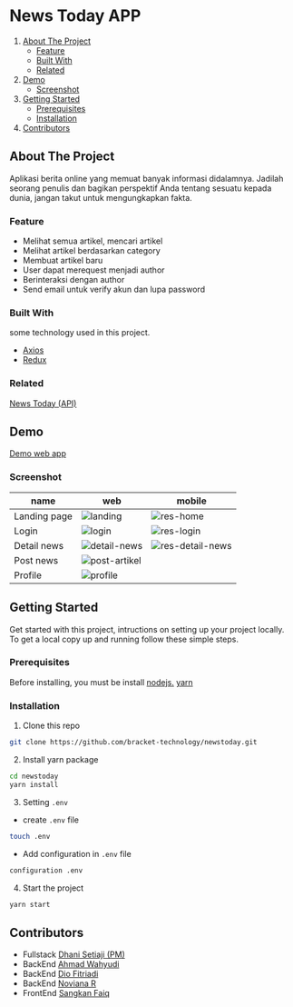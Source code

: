 # News Today APP
<!-- NAVIGATION -->
<ol>
    <li>
      <a href="#about-the-project">About The Project</a>
      <ul>
        <li><a href="#feature">Feature</a></li>
        <li><a href="#built-with">Built With</a></li>
        <li><a href="#related">Related</a></li>
      </ul>
    </li>
    <li><a href="#demo">Demo</a>
          <ul>
        <li><a href="#screenshot">Screenshot</a></li>
      </ul>
    </li>
    <li>
      <a href="#getting-started">Getting Started</a>
      <ul>
        <li><a href="#prerequisites">Prerequisites</a></li>
        <li><a href="#installation">Installation</a></li>
      </ul>
    </li>
    <li><a href="#contributors">Contributors</a></li>
</ol>
<!-- ABOUT THE PROJECT -->

## About The Project

Aplikasi berita online yang memuat banyak informasi didalamnya. Jadilah seorang penulis dan bagikan perspektif Anda tentang sesuatu kepada dunia, jangan takut untuk mengungkapkan fakta.

### Feature

- Melihat semua artikel, mencari artikel
- Melihat artikel berdasarkan category​
- Membuat artikel baru​
- User dapat merequest menjadi author​
- Berinteraksi dengan author​
- Send email untuk verify akun dan lupa password​ 

### Built With

some technology used in this project.
- [Axios](https://www.npmjs.com/package/axios)
- [Redux](https://redux.js.org/)
<!-- - ditambahin lagi -->
### Related

[News Today (API)](https://github.com/bracket-technology/newstoday-be)

## Demo

[Demo web app](https://newstoday.dhanz.me/)
### Screenshot
<!-- kalau bisa dibuat tabel antara tampilan web dan mobile -->
|name  | web   | mobile |
| ------------- | ------------- | -------------|
| Landing page       | ![landing](https://user-images.githubusercontent.com/86045160/180863471-d984a6a3-dc4b-4250-a390-27abd875c35f.jpg)| ![res-home](https://user-images.githubusercontent.com/86045160/180863499-bdb52061-c371-4302-8da1-4d8e9e70fedf.jpeg)|
| Login        | ![login](https://user-images.githubusercontent.com/86045160/180863614-6e4e6efb-15af-4d2c-9eb1-21b22929d6b5.jpeg)| ![res-login](https://user-images.githubusercontent.com/86045160/180863637-e6ef5a6c-2647-4f55-b8c9-0a311fdcff9d.jpeg) |
| Detail news | ![detail-news](https://user-images.githubusercontent.com/86045160/180863530-df22558d-4b3a-4e75-aea0-4b1800f57828.jpg)|![res-detail-news](https://user-images.githubusercontent.com/86045160/180863540-c5f42069-9cc7-4b9c-8f6f-ca788b31eb7e.jpg) |
| Post news |![post-artikel](https://user-images.githubusercontent.com/86045160/180863596-979caf2b-dde8-41d1-8f6b-37470d16f2fa.jpeg)||
| Profile |![profile](https://user-images.githubusercontent.com/86045160/180863568-e79ba23c-f840-49cb-abee-c1483dcdc82d.jpg)||

<!-- GETTING STARTED -->
## Getting Started

Get started with this project, intructions on setting up your project locally.<br />
To get a local copy up and running follow these simple steps.
### Prerequisites

Before installing, you must be install [nodejs.](https://nodejs.org) [yarn](https://yarnpkg.com/getting-started/install)
### Installation

1. Clone this repo
 
```sh
git clone https://github.com/bracket-technology/newstoday.git
```
2. Install yarn package

```sh
cd newstoday
yarn install
```

3. Setting `.env`

- create `.env` file

```sh
touch .env
```

- Add configuration in `.env` file

```sh
configuration .env 
```

4. Start the project

```sh
yarn start
```

<!-- Contributors -->
## Contributors

- Fullstack [Dhani Setiaji (PM)](https://github.com/dhanisetiaji)
- BackEnd [Ahmad Wahyudi](https://github.com/ahmadvvahyudi)
- BackEnd [Dio Fitriadi](https://github.com/diofitriadi)
- BackEnd [Noviana R](https://github.com/Novianaa)
- FrontEnd [Sangkan Faiq](https://github.com/sangkanfaiq)
